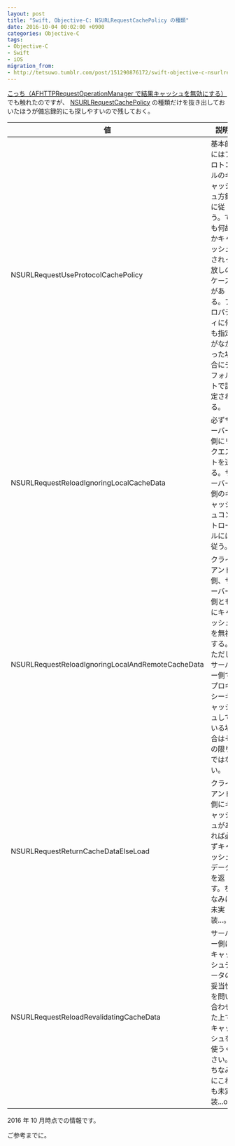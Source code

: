 ```yaml
---
layout: post
title: "Swift, Objective-C: NSURLRequestCachePolicy の種類"
date: 2016-10-04 00:02:00 +0900
categories: Objective-C
tags:
- Objective-C
- Swift
- iOS
migration_from: 
- http://tetsuwo.tumblr.com/post/151290876172/swift-objective-c-nsurlrequestcachepolicy
---
```



[こっち（AFHTTPRequestOperationManager で結果キャッシュを無効にする）](/post/151290670657/ios-afnetworking-request-cache) でも触れたのですが、
[NSURLRequestCachePolicy](https://developer.apple.com/reference/foundation/nsurlrequestcachepolicy) の種類だけを抜き出しておいたほうが備忘録的にも探しやすいので残しておく。

| 値 | 説明 |
|-|-|
| NSURLRequestUseProtocolCachePolicy | 基本的にはプロトコルのキャッシュ方針に従う。でも何故かキャッシュされっ放しのケースがある。プロパティに何も指定がなかった場合にデフォルトで設定される。 |
| NSURLRequestReloadIgnoringLocalCacheData | 必ずサーバー側にリクエストを送る。サーバー側のキャッシュコントロールには従う。 |
| NSURLRequestReloadIgnoringLocalAndRemoteCacheData | クライアント側、サーバー側ともにキャッシュを無視する。ただしサーバー側でプロキシーキャッシュしている場合はその限りではない。 |
| NSURLRequestReturnCacheDataElseLoad | クライアント側にキャッシュがあれば必ずキャッシュデータを返す。ちなみに未実装...。 |
| NSURLRequestReloadRevalidatingCacheData | サーバー側にキャッシュデータの妥当性を問い合わせた上でキャッシュを使うくさい。ちなみにこれも未実装...orz |

2016 年 10 月時点での情報です。

ご参考までに。
